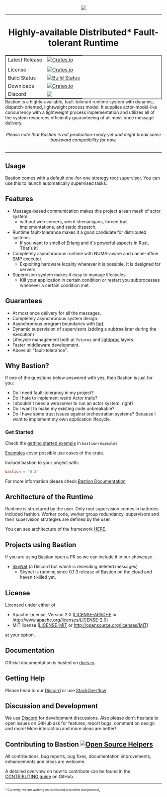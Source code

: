 <div align="center">
  <img src="https://github.com/bastion-rs/bastion/blob/master/img/bastion.png"><br>
</div>

-----------------

<h1 align="center">Highly-available Distributed* Fault-tolerant Runtime</h1>

<table align=left style='float: left; margin: 4px 10px 0px 0px; border: 1px solid #000000;'>
<tr>
  <td>Latest Release</td>
  <td>
    <a href="https://crates.io/crates/bastion">
    <img alt="Crates.io" src="https://img.shields.io/crates/v/bastion.svg?style=popout-square">
    </a>
  </td>
</tr>
<tr>
  <td></td>
</tr>
<tr>
  <td>License</td>
  <td>
    <a href="https://github.com/bastion-rs/bastion/blob/master/LICENSE">
    <img alt="Crates.io" src="https://img.shields.io/crates/l/bastion.svg?style=popout-square">
    </a>
</td>
</tr>
<tr>
  <td>Build Status</td>
  <td>
    <a href="https://actions-badge.atrox.dev/bastion-rs/bastion/goto">
    <img alt="Build Status" src="https://img.shields.io/endpoint.svg?url=https%3A%2F%2Factions-badge.atrox.dev%2Fbastion-rs%2Fbastion%2Fbadge&style=flat" />
    </a>
  </td>
</tr>
<tr>
  <td>Downloads</td>
  <td>
    <a href="https://crates.io/crates/bastion">
    <img alt="Crates.io" src="https://img.shields.io/crates/d/bastion.svg?style=popout-square">
    </a>
  </td>
</tr>
<tr>
	<td>Discord</td>
	<td>
		<a href="https://discord.gg/DqRqtRT">
		<img src="https://img.shields.io/discord/628383521450360842.svg?logo=discord" />
		</a>
	</td>
</tr>
</table>

---

Bastion is a highly-available, fault-tolerant runtime system with dynamic, dispatch-oriented,
lightweight process model. It supplies actor-model-like concurrency with a lightweight process
implementation and utilizes all of the system resources efficiently guaranteeing
of at-most-once message delivery.

<h6 align="center">Please note that Bastion is not production-ready yet and might break some backward compatibility for now.</h6>

---

## Usage

Bastion comes with a default one-for-one strategy root supervisor.
You can use this to launch automatically supervised tasks.

## Features
* Message-based communication makes this project a lean mesh of actor system.
    * without web servers, weird shenanigans, forced trait implementations, and static dispatch.
* Runtime fault-tolerance makes it a good candidate for distributed systems.
    * If you want to smell of Erlang and it's powerful aspects in Rust. That's it!
* Completely asynchronous runtime with NUMA-aware and cache-affine SMP executor.
    * Exploiting hardware locality wherever it is possible. It is designed for servers.
* Supervision system makes it easy to manage lifecycles.
    * Kill your application in certain condition or restart you subprocesses whenever a certain condition met.

## Guarantees
* At most once delivery for all the messages.
* Completely asynchronous system design.
* Asynchronous program boundaries with [fort](https://github.com/bastion-rs/fort).
* Dynamic supervision of supervisors (adding a subtree later during the execution)
* Lifecycle management both at `futures` and [lightproc](https://github.com/bastion-rs/bastion/tree/master/lightproc) layers.
* Faster middleware development.
* Above all "fault-tolerance".

## Why Bastion?
If one of the questions below answered with yes, then Bastion is just for you:
* Do I need fault-tolerancy in my project?
* Do I hate to implement weird Actor traits?
* I shouldn't need a webserver to run an actor system, right?
* Do I want to make my existing code unbreakable?
* Do I have some trust issues against orchestration systems? Because I want to implement my own application lifecycle.

### Get Started
Check the [getting started example](https://github.com/bastion-rs/bastion/blob/master/bastion/examples/getting_started.rs) in <code>bastion/examples</code>

[Examples](https://github.com/bastion-rs/bastion/blob/master/bastion/examples) cover possible use cases of the crate.

Include bastion to your project with:
```toml
bastion = "0.3"
```

For more information please check [Bastion Documentation](https://docs.rs/bastion)

## Architecture of the Runtime

Runtime is structured by the user. Only root supervision comes in batteries-included fashion.
Worker code, worker group redundancy, supervisors and their supervision strategies are defined by the user.

You can see architecture of the framework [HERE](https://github.com/bastion-rs/bastion/blob/master/img/bastion-arch.png). 

## Projects using Bastion
If you are using Bastion open a PR so we can include it in our showcase.
* [SkyNet](https://github.com/vertexclique/skynet) (a Discord bot which is resending deleted messages)
    * Skynet is running since 0.1.3 release of Bastion on the cloud and haven't killed yet.

## License

Licensed under either of

 * Apache License, Version 2.0 ([LICENSE-APACHE](LICENSE-APACHE) or http://www.apache.org/licenses/LICENSE-2.0)
 * MIT license ([LICENSE-MIT](LICENSE-MIT) or http://opensource.org/licenses/MIT)

at your option.

## Documentation

Official documentation is hosted on [docs.rs](https://docs.rs/bastion).

## Getting Help
Please head to our [Discord](https://discord.gg/DqRqtRT) or use [StackOverflow](https://stackoverflow.com/questions/tagged/bastion)

## Discussion and Development
We use [Discord](https://discord.gg/DqRqtRT) for development discussions. Also please don't hesitate to open issues on GitHub ask for features, report bugs, comment on design and more!
More interaction and more ideas are better!

## Contributing to Bastion [![Open Source Helpers](https://www.codetriage.com/bastion-rs/bastion/badges/users.svg)](https://www.codetriage.com/bastion-rs/bastion)

All contributions, bug reports, bug fixes, documentation improvements, enhancements and ideas are welcome.

A detailed overview on how to contribute can be found in the  [CONTRIBUTING guide](.github/CONTRIBUTING.md) on GitHub.

---
<sup><sub>* Currently, we are working on distributed properties and protocol[.](https://spoti.fi/2OaEsj9)</sub></sup>